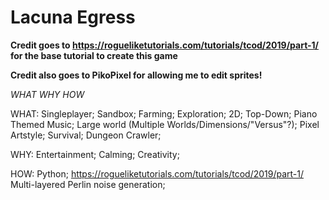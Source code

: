 # Lacuna Egress

**Credit goes to https://rogueliketutorials.com/tutorials/tcod/2019/part-1/ for the base tutorial to create this game**

**Credit also goes to PikoPixel for allowing me to edit sprites!**

*WHAT WHY HOW*


WHAT:
Singleplayer;
Sandbox;
Farming;
Exploration;
2D;
Top-Down;
Piano Themed Music;
Large world (Multiple Worlds/Dimensions/"Versus"?);
Pixel Artstyle;
Survival;
Dungeon Crawler;

WHY:
Entertainment;
Calming;
Creativity;

HOW:
Python;
https://rogueliketutorials.com/tutorials/tcod/2019/part-1/
Multi-layered Perlin noise generation;

